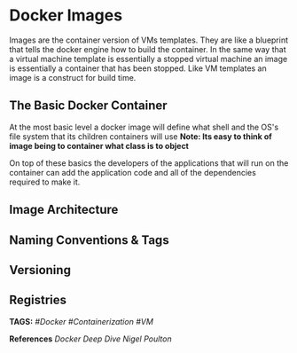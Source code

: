 # Docker Images

Images are the container version of VMs templates. They are like a blueprint that tells the docker engine how to build the container.
In the same way that a virtual machine template is essentially a stopped virtual machine an image is essentially a container that has been stopped.
Like VM templates an image is a construct for build time.

## The Basic Docker Container

At the most basic level a docker image will define what shell and the OS's file system that its children containers will use
__Note: Its easy to think of image being to container what class is to object__

On top of these basics the developers of the applications that will run on the container can add the application code and all of the dependencies required to make it.

## Image Architecture

## Naming Conventions & Tags

## Versioning

## Registries



__TAGS:__
_#Docker #Containerization #VM_

__References__
_Docker Deep Dive Nigel Poulton_
